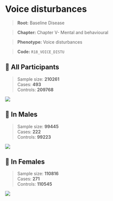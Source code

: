 # Voice disturbances

> **Root:** Baseline Disease  

> **Chapter:** Chapter V- Mental and behavioural  

> **Phenotype:** Voice disturbances  

> **Code:** `R18_VOICE_DISTU`

## 🧪 All Participants  
> Sample size: **210261**  
> Cases: **493**  
> Controls: **209768**
<img src="/Disease/Figures/ALL/Incidence/R18_VOICE_DISTU.png"/>
<CsvTable src="/public/Disease/Data/ALL/Incidence/COX_R18_VOICE_DISTU.csv" label="🔍 View full results" />

## 👨 In Males  
> Sample size: **99445**  
> Cases: **222**  
> Controls: **99223**
<img src="/Disease/Figures/Male/Incidence/R18_VOICE_DISTU.png"/>
<CsvTable src="/public/Disease/Data/Male/Incidence/COX_R18_VOICE_DISTU.csv" label="🔍 View full results" />

## 👩 In Females  
> Sample size: **110816**  
> Cases: **271**  
> Controls: **110545**
<img src="/Disease/Figures/Female/Incidence/R18_VOICE_DISTU.png"/>
<CsvTable src="/public/Disease/Data/Female/Incidence/COX_R18_VOICE_DISTU.csv" label="🔍 View full results" />
